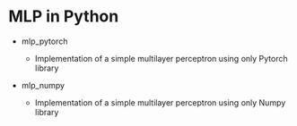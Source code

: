 # MLP in Python
- mlp_pytorch
  - Implementation of a simple multilayer perceptron using only Pytorch library

- mlp_numpy
  - Implementation of a simple multilayer perceptron using only Numpy library
